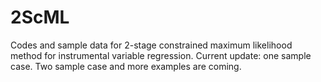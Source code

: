 # 2ScML
Codes and sample data for 2-stage constrained maximum likelihood method for instrumental variable regression.
Current update: one sample case. 
Two sample case and more examples are coming.
